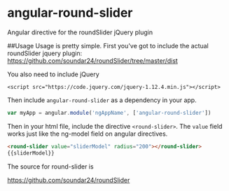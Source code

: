 # angular-round-slider
Angular directive for the roundSlider jQuery plugin

##Usage
Usage is pretty simple.  First you've got to include the actual roundSlider jquery plugin:
https://github.com/soundar24/roundSlider/tree/master/dist

You also need to include jQuery
```
<script src="https://code.jquery.com/jquery-1.12.4.min.js"></script>
```


Then include `angular-round-slider` as a dependency in your app.

```javascript
var myApp = angular.module('ngAppName', ['angular-round-slider'])
```

Then in your html file, include the directive `<round-slider>`.  The `value` field works just like the ng-model field on angular directives.

```html
<round-slider value="sliderModel" radius="200"></round-slider>
{{sliderModel}}
```

The source for round-slider is

https://github.com/soundar24/roundSlider
